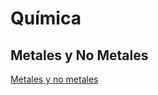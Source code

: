 # Química

## Metales y No Metales

[Metales y no metales](https://github.com/Alex819964/jquintero/tree/master/quimica/metales_y_no_metales)